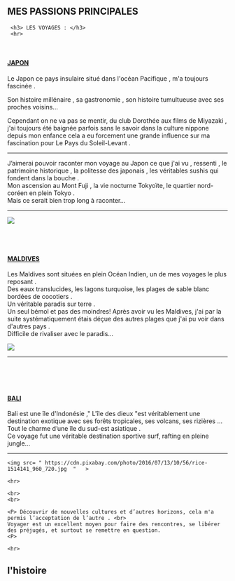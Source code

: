 

 <html>   
 
  <body>
  <h2> MES PASSIONS PRINCIPALES </h2>
  
     <h3> LES VOYAGES : </h3>  
     <hr>
  <br>
  <u>   <h4> JAPON </h4>  </u>
    <p>
    
Le Japon ce pays insulaire situé dans l'océan Pacifique , m'a toujours fascinée . <br>

Son histoire millénaire , sa gastronomie , son histoire tumultueuse avec ses proches voisins...<br> 

Cependant on ne va pas se mentir, du club Dorothée aux films de Miyazaki , j'ai toujours été baignée parfois sans le savoir dans la culture nippone depuis mon enfance cela a eu forcement une grande influence sur ma fascination pour Le Pays du Soleil-Levant . <br>
<hr>

J’aimerai pouvoir raconter mon voyage au Japon ce que j'ai vu , ressenti , le patrimoine historique , la politesse des japonais , les véritables sushis qui fondent dans la bouche .<br>
Mon ascension au Mont Fuji , la vie nocturne Tokyoïte, le quartier nord-coréen en plein Tokyo .<br>
Mais ce serait bien trop long à raconter...<br>

<hr>
<img src= " https://cdn.pixabay.com/photo/2016/12/12/22/31/japan-1902834_960_720.jpg  "   >
  
  <br>
  <br>
  <br>
  <br>
   
  <body>
   <u>  <h4> MALDIVES </h4>  </u>
 

  <p>  Les Maldives sont situées en plein Océan Indien, un de mes voyages le plus reposant . <br>
 Des eaux translucides, les lagons turquoise, les plages de sable blanc bordées de cocotiers . <br>
 Un véritable paradis sur terre .<br> 
Un seul bémol et pas des moindres! Après avoir vu les Maldives, j'ai par la suite systématiquement étais déçue des autres plages que j'ai pu voir dans d'autres pays . <br>
 Difficile de rivaliser avec le paradis...
  <p>
      <img src= " https://cdn.pixabay.com/photo/2017/01/20/00/30/maldives-1993704_960_720.jpg  "   >
   <hr>
   <br>
   <br>
   <br>
   
  <u>  <h4> BALI </h4>  </u>
   
   <p> Bali est une île d'Indonésie ," L'île des dieux "est véritablement une destination exotique avec ses forêts tropicales, ses volcans, ses rizières ...<br>
Tout le charme d’une île du sud-est asiatique .<br>
 Ce voyage fut une véritable destination sportive surf, rafting en pleine jungle...

<p>
 <hr>
 
   
    <img src= " https://cdn.pixabay.com/photo/2016/07/13/10/56/rice-1514141_960_720.jpg  "   >
    
    <hr>
    
    <br>
    <br>
    
    <P> Découvrir de nouvelles cultures et d’autres horizons, cela m'a permis l’acceptation de l’autre . <br>
    Voyager est un excellent moyen pour faire des rencontres, se libérer des préjugés, et surtout se remettre en question.
    <P>
    
    <hr>
    

  
  <html>
 
  <body>
  <h2> l'histoire  </h2>  
    
    
    






